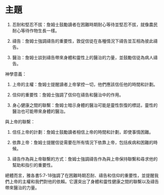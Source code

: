 # 主題

1. 忍耐和堅忍不拔：詹姆士鼓勵讀者在困難時期耐心等待並堅忍不拔，就像農民耐心等待作物生長一樣。

2. 禱告：詹姆士強調禱告的重要性，敦促信徒在各種情況下禱告並互相為彼此禱告。

3. 醫治：詹姆士談到禱告帶來身體和靈性上的醫治的力量，並鼓勵信徒為病人禱告。

神學意義：

1. 上帝的主權：詹姆士提醒讀者上帝掌控一切，他們應該信任他的時間和計劃。

2. 信仰的重要性：詹姆士強調了信仰在禱告和醫治中的作用。

3. 身心健康之間的聯繫：詹姆士暗示身體的醫治可能是靈性恢復的標誌，靈性的醫治也可能帶來身體的醫治。

與上帝的聯繫：

1. 信任上帝的計劃：詹姆士鼓勵讀者相信上帝的時間和計劃，即使事情困難。

2. 依靠上帝：詹姆士提醒信徒需要在所有情況下依靠上帝，包括疾病和困難的時候。

3. 禱告作為與上帝聯繫的方式：詹姆士強調禱告作為與上帝保持聯繫和尋求他的幫助和指引的重要性。

總體而言，雅各書5:7-18強調了在困難時期忍耐、禱告和信仰的重要性，並提醒我們上帝的主權和我們對他的依賴。它還突出了身體和靈性健康之間的聯繫以及禱告帶來醫治的力量。